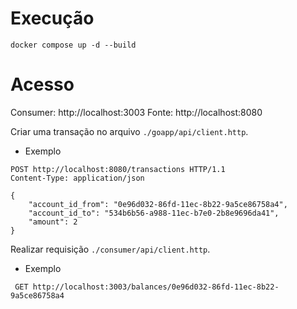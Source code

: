 # Execução
```
docker compose up -d --build
```
# Acesso 
Consumer: http://localhost:3003 
Fonte: http://localhost:8080

Criar uma transação no arquivo ```./goapp/api/client.http```. 
- Exemplo
```
POST http://localhost:8080/transactions HTTP/1.1
Content-Type: application/json

{
    "account_id_from": "0e96d032-86fd-11ec-8b22-9a5ce86758a4",
    "account_id_to": "534b6b56-a988-11ec-b7e0-2b8e9696da41",
    "amount": 2
}
```
Realizar requisição ```./consumer/api/client.http```.
- Exemplo
```
 GET http://localhost:3003/balances/0e96d032-86fd-11ec-8b22-9a5ce86758a4

```
